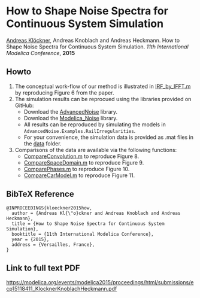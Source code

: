 # How to Shape Noise Spectra for Continuous System Simulation

[Andreas Klöckner](https://github.com/akloeckner),
Andreas Knoblach and 
Andreas Heckmann.
How to Shape Noise Spectra for Continuous System Simulation. 
*11th International Modelica Conference*, **2015**

## Howto
1. The conceptual work-flow of our method is illustrated in [IRF_by_IFFT.m](IRF_by_IFFT.m) by reproducing Figure 6 from the paper.
2. The simulation results can be reprocued using the libraries provided on GitHub:
   * Download the [AdvancedNoise](https://github.com/DLR-SR/AdvancedNoise/releases/tag/v0.9.0) library.
   * Download the [Modelica_Noise](https://github.com/DLR-SR/Noise/releases/tag/v1.0-beta.1) library.
   * All results can be reproduced by simulating the models in `AdvancedNoise.Examples.RailIrregularities`.
   * For your convenience, the simulation data is provided as .mat files in the [data](data) folder.
3. Comparisons of the data are available via the following functions:
   * [CompareConvolution.m](CompareConvolution.m) to reproduce Figure 8.
   * [CompareSpaceDomain.m](CompareSpaceDomain.m) to reproduce Figure 9.
   * [ComparePhases.m](ComparePhases.m) to reproduce Figure 10.
   * [CompareCarModel.m](CompareCarModel.m) to reproduce Figure 11.
  

## BibTeX Reference
```
@INPROCEEDINGS{kloeckner2015how,
  author = {Andreas Kl{\"o}ckner and Andreas Knoblach and Andreas Heckmann},
  title = {How to Shape Noise Spectra for Continuous System Simulation},
  booktitle = {11th International Modelica Conference},
  year = {2015},
  address = {Versailles, France},
}
```

## Link to full text PDF
https://modelica.org/events/modelica2015/proceedings/html/submissions/ecp15118411_KlocknerKnoblachHeckmann.pdf

